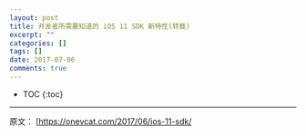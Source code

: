 ```yaml
---
layout: post
title: 开发者所需要知道的 iOS 11 SDK 新特性(转载)
excerpt: ""
categories: []
tags: []
date: 2017-07-06
comments: true
---
```


* TOC
{:toc}
---

原文： [https://onevcat.com/2017/06/ios-11-sdk/